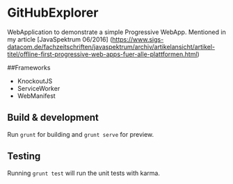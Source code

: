 # GitHubExplorer

WebApplication to demonstrate a simple Progressive WebApp.
Mentioned in my article [JavaSpektrum 06/2016] (https://www.sigs-datacom.de/fachzeitschriften/javaspektrum/archiv/artikelansicht/artikel-titel/offline-first-progressive-web-apps-fuer-alle-plattformen.html)

##Frameworks
* KnockoutJS
* ServiceWorker
* WebManifest

## Build & development

Run `grunt` for building and `grunt serve` for preview.

## Testing

Running `grunt test` will run the unit tests with karma.
